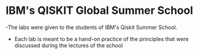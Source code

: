 # IBM's QISKIT Global Summer School 

-The labs were given to the students of IBM's Qiskit Summer School.
- Each lab is meant to be a hand-on practice of the principles that were discussed during the lectures of the school
